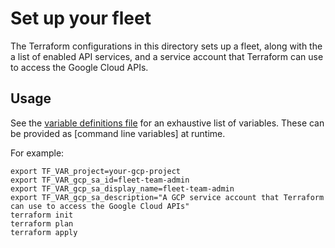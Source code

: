 # Set up your fleet

The Terraform configurations in this directory sets up a fleet, along with the a list of enabled API services, and a service account that Terraform can use to access the Google Cloud APIs.

## Usage

See the [variable definitions file] for an exhaustive list of variables.
These can be provided as [command line variables] at runtime.

For example:
```shell
export TF_VAR_project=your-gcp-project
export TF_VAR_gcp_sa_id=fleet-team-admin
export TF_VAR_gcp_sa_display_name=fleet-team-admin
export TF_VAR_gcp_sa_description="A GCP service account that Terraform can use to access the Google Cloud APIs"
terraform init
terraform plan
terraform apply
```

[variable definitions file]: ./variables.tf
